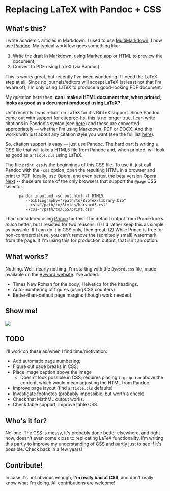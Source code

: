 # Replacing LaTeX with Pandoc + CSS

What's this?
------------

I write academic articles in Markdown. I used to use
[MultiMarkdown](http://fletcherpenney.net/multimarkdown/); I now use
[Pandoc](http://johnmacfarlane.net/pandoc/). My typical workflow goes
something like:

 1. Write the draft in Markdown, using [Marked.app](http://markedapp.com/)
 	or HTML to preview the document;
 2. Convert to PDF using LaTeX (via Pandoc).
 
This is works great, but recently I've been wondering if I need the
LaTeX step at all. Since no journals/editors will accept LaTeX (at least
not that I'm aware of), I'm only using LaTeX to produce a good-looking
PDF document.

My question here then: **can I make a HTML document that, when printed,
looks as good as a document produced using LaTeX?**

Until recently I was reliant on LaTeX for it's BibTeX support. Since
Pandoc came out with support for
[citeproc-hs](http://gorgias.mine.nu/repos/citeproc-hs/), this is no
longer true. I can write citations in Pandoc's syntax (see
[here](http://johnmacfarlane.net/pandoc/README.html#citations-1)) and
these are converted appropriately &mdash; whether I'm using Markdown,
PDF or DOCX. And this works with just about any citation style you want
(see the full list
[here](https://github.com/citation-style-language/styles)).

So, citation support is easy &mdash; just use Pandoc. The hard part is
writing a CSS file that will take a HTML5 file from Pandoc and, when
printed, will look as good as `article.cls` using LaTeX.

The file `print.css` is the beginnings of this CSS file. To use it, just
call Pandoc with the `-css` option, open the resulting HTML in a browser
and print to PDF. Ideally, use [Opera](http://www.opera.com/), and even
better, the beta version [Opera
Next](http://www.opera.com/browser/next/)  -- these are some of the only
browsers that support the `@page` CSS selector.


          pandoc input.md -so out.html -t HTML5 						     
             --bibliography="/path/to/BibTeX/library.bib"      
             --csl="/path/to/Styles/harvard3.csl"      
             --css="/path/to/CSS/print.css"     

I had considered using [Prince](http://www.princexml.com/) for this. The
default output from Prince looks *much* better, but I resisted for two
reasons: (1) I'd rather keep this as simple as possible. If I can do it
in CSS only, then great; (2) While Prince is free for non-commercial
use, you can't remove the (admitedly small) watermark from the page. If
I'm using this for production output, that isn't an option.

What works?
-----------

Nothing. Well, nearly nothing. I'm starting with the `Byword.css` file,
made available on the [Byword website](http://bywordapp.com/extras/index.html).
I've added:

- Times New Roman for the body; Helvetica for the headings.
- Auto-numbering of figures (using CSS counters)
- Better-than-default page margins (though work needed).

Show me!
--------

![](https://github.com/ewancarr/printCSS/raw/master/example.jpg)


TODO
----

I'll work on these as/when I find time/motivation:

- Add automatic page numbering;
- Figure out page breaks in CSS;
- Place image caption above the image  
	- Doesn't look possible in CSS; requires placing `figcaption` above the 
	content, which would mean adjusting the HTML from Pandoc. 
- Improve page layout (find `article.cls` defaults)
- Investigate footnotes (probably impossible, but worth a check)
- Check that MathML output works.
- Check table support; improve table CSS.

Who's it for?
-------------

No-one. The CSS is messy, it's probably done better elsewhere, and right
now, doesn't even come close to replicating LaTeX functionality. I'm
writing this partly to improve my understanding of CSS and partly just to see if it's
possible. Check back in a few years!

Contribute!
-----------

In case it's not obvious enough, **I'm really bad at CSS**, and don't
really know what I'm doing. All contributions are welcome!


